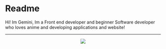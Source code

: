 # Readme 



<p align="center"> 
  
Hi! Im Gemini, Im a Front end developer and beginner Software developer who loves anime and developing applications and website! 
 </p>
 <hr>
 
 
 <p align="center">
  <a href="https://skillicons.dev">
    <img src="https://skillicons.dev/icons?i=html,css,js,cs,ae,pr,au" />
  </a>
</p>
